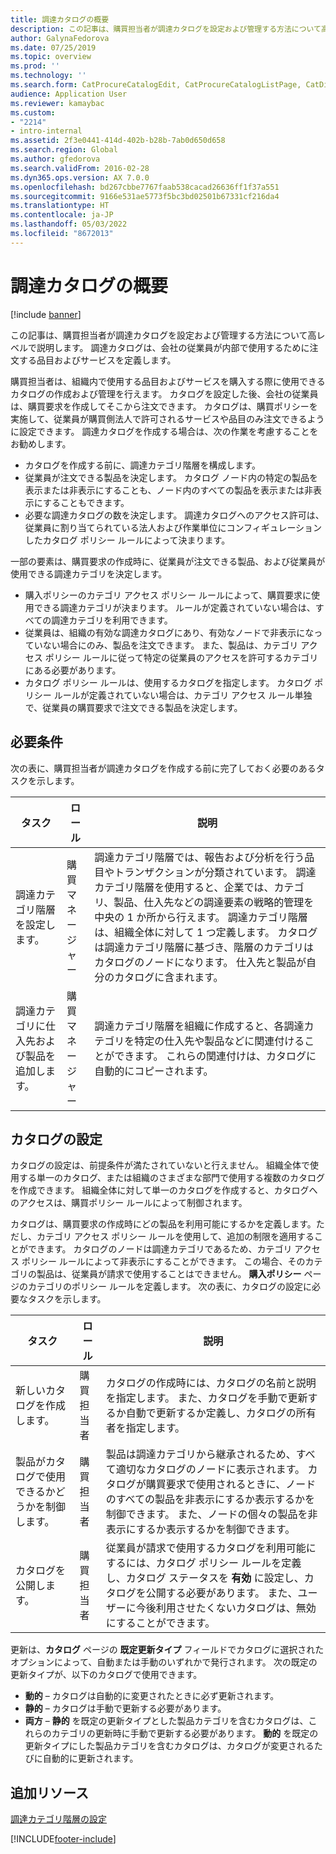 ```yaml
---
title: 調達カタログの概要
description: この記事は、購買担当者が調達カタログを設定および管理する方法について高レベルで説明します。 調達カタログは、会社の従業員が内部で使用するために注文する品目およびサービスを定義します。
author: GalynaFedorova
ms.date: 07/25/2019
ms.topic: overview
ms.prod: ''
ms.technology: ''
ms.search.form: CatProcureCatalogEdit, CatProcureCatalogListPage, CatDisplayProductRelationAdd
audience: Application User
ms.reviewer: kamaybac
ms.custom:
- "2214"
- intro-internal
ms.assetid: 2f3e0441-414d-402b-b28b-7ab0d650d658
ms.search.region: Global
ms.author: gfedorova
ms.search.validFrom: 2016-02-28
ms.dyn365.ops.version: AX 7.0.0
ms.openlocfilehash: bd267cbbe7767faab538cacad26636ff1f37a551
ms.sourcegitcommit: 9166e531ae5773f5bc3bd02501b67331cf216da4
ms.translationtype: HT
ms.contentlocale: ja-JP
ms.lasthandoff: 05/03/2022
ms.locfileid: "8672013"
---
```

# <a name="procurement-catalogs-overview"></a>調達カタログの概要

[!include [banner](../includes/banner.md)]

この記事は、購買担当者が調達カタログを設定および管理する方法について高レベルで説明します。 調達カタログは、会社の従業員が内部で使用するために注文する品目およびサービスを定義します。

購買担当者は、組織内で使用する品目およびサービスを購入する際に使用できるカタログの作成および管理を行えます。 カタログを設定した後、会社の従業員は、購買要求を作成してそこから注文できます。 カタログは、購買ポリシーを実施して、従業員が購買側法人で許可されるサービスや品目のみ注文できるように設定できます。 調達カタログを作成する場合は、次の作業を考慮することをお勧めします。

-   カタログを作成する前に、調達カテゴリ階層を構成します。
-   従業員が注文できる製品を決定します。 カタログ ノード内の特定の製品を表示または非表示にすることも、ノード内のすべての製品を表示または非表示にすることもできます。
-   必要な調達カタログの数を決定します。 調達カタログへのアクセス許可は、従業員に割り当てられている法人および作業単位にコンフィギュレーションしたカタログ ポリシー ルールによって決まります。

一部の要素は、購買要求の作成時に、従業員が注文できる製品、および従業員が使用できる調達カテゴリを決定します。

-   購入ポリシーのカテゴリ アクセス ポリシー ルールによって、購買要求に使用できる調達カテゴリが決まります。 ルールが定義されていない場合は、すべての調達カテゴリを利用できます。
-   従業員は、組織の有効な調達カタログにあり、有効なノードで非表示になっていない場合にのみ、製品を注文できます。 また、製品は、カテゴリ アクセス ポリシー ルールに従って特定の従業員のアクセスを許可するカテゴリにある必要があります。
-   カタログ ポリシー ルールは、使用するカタログを指定します。 カタログ ポリシー ルールが定義されていない場合は、カテゴリ アクセス ルール単独で、従業員の購買要求で注文できる製品を決定します。

## <a name="prerequisites"></a>必要条件
次の表に、購買担当者が調達カタログを作成する前に完了しておく必要のあるタスクを示します。

| タスク                                                | ロール               | 説明                                                                                                                                                                                                                                                                                                                                                                                                                                                                                                             |
|-----------------------------------------------------|--------------------|-------------------------------------------------------------------------------------------------------------------------------------------------------------------------------------------------------------------------------------------------------------------------------------------------------------------------------------------------------------------------------------------------------------------------------------------------------------------------------------------------------------------------|
| 調達カテゴリ階層を設定します。            | 購買マネージャー | 調達カテゴリ階層では、報告および分析を行う品目やトランザクションが分類されています。 調達カテゴリ階層を使用すると、企業では、カテゴリ、製品、仕入先などの調達要素の戦略的管理を中央の 1 か所から行えます。 調達カテゴリ階層は、組織全体に対して 1 つ定義します。 カタログは調達カテゴリ階層に基づき、階層のカテゴリはカタログのノードになります。 仕入先と製品が自分のカタログに含まれます。 |
| 調達カテゴリに仕入先および製品を追加します。 | 購買マネージャー | 調達カテゴリ階層を組織に作成すると、各調達カテゴリを特定の仕入先や製品などに関連付けることができます。 これらの関連付けは、カタログに自動的にコピーされます。                                                                                                                                                                                                                                                                                           |

## <a name="setting-up-a-catalog"></a>カタログの設定
カタログの設定は、前提条件が満たされていないと行えません。 組織全体で使用する単一のカタログ、または組織のさまざまな部門で使用する複数のカタログを作成できます。 組織全体に対して単一のカタログを作成すると、カタログへのアクセスは、購買ポリシー ルールによって制御されます。  

カタログは、購買要求の作成時にどの製品を利用可能にするかを定義します。ただし、カテゴリ アクセス ポリシー ルールを使用して、追加の制限を適用することができます。 カタログのノードは調達カテゴリであるため、カテゴリ アクセス ポリシー ルールによって非表示にすることができます。 この場合、そのカテゴリの製品は、従業員が請求で使用することはできません。 **購入ポリシー** ページのカテゴリのポリシー ルールを定義します。 次の表に、カタログの設定に必要なタスクを示します。

| タスク                                                   | ロール             | 説明                                                                                                                                                                                                                                                                                                                  |
|--------------------------------------------------------|------------------|------------------------------------------------------------------------------------------------------------------------------------------------------------------------------------------------------------------------------------------------------------------------------------------------------------------------------|
| 新しいカタログを作成します。                                  | 購買担当者 | カタログの作成時には、カタログの名前と説明を指定します。 また、カタログを手動で更新するか自動で更新するか定義し、カタログの所有者を指定します。                                                                                                                                      |
| 製品がカタログで使用できるかどうかを制御します。 | 購買担当者 | 製品は調達カテゴリから継承されるため、すべて適切なカタログのノードに表示されます。 カタログが購買要求で使用されるときに、ノードのすべての製品を非表示にするか表示するかを制御できます。 また、ノードの個々の製品を非表示にするか表示するかを制御できます。 |
| カタログを公開します。                                   | 購買担当者 | 従業員が請求で使用するカタログを利用可能にするには、カタログ ポリシー ルールを定義し、カタログ ステータスを **有効** に設定し、カタログを公開する必要があります。 また、ユーザーに今後利用させたくないカタログは、無効にすることができます。                                              |

更新は、**カタログ** ページの **既定更新タイプ** フィールドでカタログに選択されたオプションによって、自動または手動のいずれかで発行されます。 次の既定の更新タイプが、以下のカタログで使用できます。

-   **動的** – カタログは自動的に変更されたときに必ず更新されます。
-   **静的** – カタログは手動で更新する必要があります。
-   **両方** – **静的** を既定の更新タイプとした製品カテゴリを含むカタログは、これらのカテゴリの更新時に手動で更新する必要があります。 **動的** を既定の更新タイプにした製品カテゴリを含むカタログは、カタログが変更されるたびに自動的に更新されます。


## <a name="additional-resources"></a>追加リソース

[調達カテゴリ階層の設定](tasks/set-up-procurement-category-hierarchy.md)





[!INCLUDE[footer-include](../../includes/footer-banner.md)]